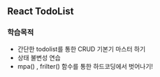 ## React TodoList

### 학습목적

- 간단한 todolist를 통한 CRUD 기본기 마스터 하기
- 상태 불변성 연습
- mpa() , frilter() 함수를 통한 하드코딩에서 벗어나기!
